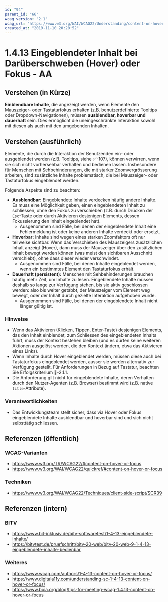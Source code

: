 ```yaml
---
id: "94"
parent_id: "66"
wcag_version: "2.1"
wcag_url: "https://www.w3.org/WAI/WCAG22/Understanding/content-on-hover-or-focus.html"
created_at: "2019-11-10 20:20:52"
---
```


# 1.4.13 Eingeblendeter Inhalt bei Darüberschweben (Hover) oder Fokus - AA

## Verstehen (in Kürze)

**Einblendbare Inhalte**, die angezeigt werden, wenn Elemente den Mauszeiger- oder Tastaturfokus erhalten (z.B. benutzerdefinierte Tooltips oder Dropdown-Navigationen), müssen **ausblendbar, hoverbar und dauerhaft** sein. Dies ermöglicht die uneingeschränkte Interaktion sowohl mit diesen als auch mit den umgebenden Inhalten.

## Verstehen (ausführlich)

Elemente, die durch die Interaktion der Benutzenden ein- oder ausgeblendet werden (z.B. Tooltips, siehe ✅-107), können verwirren, wenn sie sich nicht vorhersehbar verhalten und bedienen lassen. Insbesondere für Menschen mit Sehbehinderungen, die mit starker Zoomvergrösserung arbeiten, sind zusätzliche Inhalte problematisch, die bei Mauszeiger- oder Tastaturfokus eingeblendet werden.

Folgende Aspekte sind zu beachten:

- **Ausblendbar:** Eingeblendete Inhalte verdecken häufig andere Inhalte. Es muss eine Möglichkeit geben, einen eingeblendeten Inhalt zu schliessen, ohne den Fokus zu verschieben (z.B. durch Drücken der `Esc`-Taste oder durch Aktivieren desjenigen Elements, dessen Fokussierung den Inhalt eingeblendet hat).
    - Ausgenommen sind Fälle, bei denen der eingeblendete Inhalt eine Fehlermeldung ist oder keine anderen Inhalte verdeckt oder ersetzt.
- **Hoverbar:** Inhalte sind wegen eines starken Zoomfaktors oft nur teilweise sichtbar. Wenn das Verschieben des Mauszeigers zusätzlichen Inhalt anzeigt (Hover), dann muss der Mauszeiger über den zusätzlichen Inhalt bewegt werden können (was meist den sichtbaren Ausschnitt verschiebt), ohne dass dieser wieder verschwindet.
    - Ausgenommen sind Fälle, bei denen Inhalte eingeblendet werden, wenn ein bestimmtes Element den Tastaturfokus erhält.
- **Dauerhaft (persistent):** Menschen mit Sehbehinderungen brauchen häufig mehr Zeit, um Inhalte zu lesen. Eingeblendete Inhalte müssen deshalb so lange zur Verfügung stehen, bis sie aktiv geschlossen werden: also bis weiter getabbt, der Mauszeiger vom Element weg bewegt, oder der Inhalt durch gezielte Interaktion aufgehoben wurde.
    - Ausgenommen sind Fälle, bei denen der eingeblendete Inhalt nicht länger gültig ist.

### Hinweise

- Wenn das Aktivieren (Klicken, Tippen, Enter-Taste) desjenigen Elements, das den Inhalt einblendet, zum Schliessen des eingeblendeten Inhalts führt, muss der Kontext bestehen bleiben (und es dürfen keine weiteren Aktionen ausgelöst werden, die den Kontext ändern, etwa das Aktivieren eines Links).
- Wenn Inhalte durch Hover eingeblendet werden, müssen diese auch bei Tastaturfokus eingeblendet werden, ausser sie werden alternativ zur Verfügung gestellt. Für Anforderungen in Bezug auf Tastatur, beachten Sie Erfolgskriterium 📜-2.1.1.
- Die Anforderung gilt nicht für eingeblendete Inhalte, deren Verhalten durch den Nutzer-Agenten (z.B. Browser) bestimmt wird (z.B. native `title`-Attribute).

### Verantwortlichkeiten

- Das Entwicklungsteam stellt sicher, dass via Hover oder Fokus eingeblendete Inhalte ausblendbar und hoverbar sind und sich nicht selbsttätig schliessen.

## Referenzen (öffentlich)

### WCAG-Varianten
- <https://www.w3.org/TR/WCAG22/#content-on-hover-or-focus>
- <https://www.w3.org/WAI/WCAG22/quickref/#content-on-hover-or-focus>

### Techniken
- <https://www.w3.org/WAI/WCAG22/Techniques/client-side-script/SCR39>

## Referenzen (intern)

### BITV
- <https://www.bit-inklusiv.de/bitv-softwaretest/1-4-13-eingeblendete-inhalte/>
- <https://bitvtest.de/pruefschritt/bitv-20-web/bitv-20-web-9-1-4-13-eingeblendete-inhalte-bedienbar>

### Weiteres
- <https://www.wcag.com/authors/1-4-13-content-on-hover-or-focus/>
- <https://www.digitala11y.com/understanding-sc-1-4-13-content-on-hover-or-focus/>
- <https://www.boia.org/blog/tips-for-meeting-wcag-1.4.13-content-on-hover-or-focus>